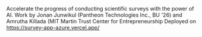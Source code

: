 Accelerate the progress of conducting scientific surveys with the power of AI. Work by Jonan Junwikul (Pantheon Technologies Inc., BU '26) and Amrutha Killada (MIT Martin Trust Center for Entrepreneurship
Deployed on https://survey-app-azure.vercel.app/
